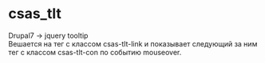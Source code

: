 # csas_tlt
Drupal7 -> jquery tooltip<br/>
Вешается на тег с классом csas-tlt-link и показывает следующий за ним тег с классом csas-tlt-con по событию mouseover.
